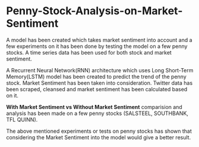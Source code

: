 # Penny-Stock-Analysis-on-Market-Sentiment
A model has been created which takes market sentiment into account and a few experiments on it has been done by testing the model on a few penny stocks.
A time series data has been used for both stock and market sentiment.

A Recurrent Neural Network(RNN) architecture which uses Long Short-Term Memory(LSTM) model has been created to predict the trend of the penny stock. Market Sentiment has been taken into consideration. Twitter data has been scraped, cleansed and market sentiment has been calculated based on it.

<b>With Market Sentiment vs Without Market Sentiment</b> comparision and analysis has been made on a few penny stocks (SALSTEEL, SOUTHBANK, TFL QUINN).

The above mentioned experiments or tests on penny stocks has shown that considering the Market Sentiment into the model would give a better result.
